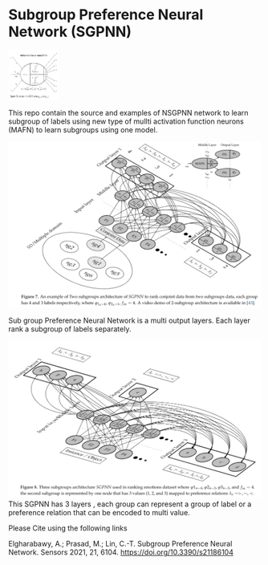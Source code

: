 # Subgroup Preference Neural Network (SGPNN)

<img src="/Images/MAFN.png" width="100" height="100">

This repo contain the source and examples of NSGPNN network to learn subgroup of labels using new type of mullti activation function neurons (MAFN) to learn subgroups using one model.

![ScreenShot](/Images/SGPNN.png)

Sub group Preference Neural Network is a multi output layers. Each layer rank a subgroup of labels separately.



![ScreenShot](/Images/SGPNN3.png)
This SGPNN has 3 layers , each group can represent a group of label or a preference relation that can be encoded to multi value.

Please Cite using the following links

Elgharabawy, A.; Prasad, M.; Lin, C.-T. Subgroup Preference Neural Network. Sensors 2021, 21, 6104. https://doi.org/10.3390/s21186104

